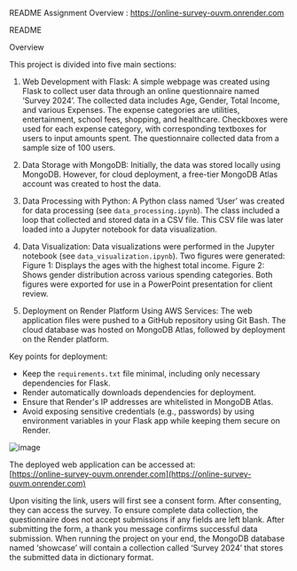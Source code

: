 ﻿README
Assignment Overview
: https://online-survey-ouvm.onrender.com

README

Overview

This project is divided into five main sections:

1. Web Development with Flask:
A simple webpage was created using Flask to collect user data through an online questionnaire named ‘Survey 2024’. The collected data includes Age, Gender, Total Income, and various Expenses. The expense categories are utilities, entertainment, school fees, shopping, and healthcare. Checkboxes were used for each expense category, with corresponding textboxes for users to input amounts spent. The questionnaire collected data from a sample size of 100 users.

2. Data Storage with MongoDB:
Initially, the data was stored locally using MongoDB. However, for cloud deployment, a free-tier MongoDB Atlas account was created to host the data.

3. Data Processing with Python:
A Python class named ‘User’ was created for data processing (see `data_processing.ipynb`). The class included a loop that collected and stored data in a CSV file. This CSV file was later loaded into a Jupyter notebook for data visualization.

 4. Data Visualization:
Data visualizations were performed in the Jupyter notebook (see `data_visualization.ipynb`). Two figures were generated:
Figure 1: Displays the ages with the highest total income.
Figure 2: Shows gender distribution across various spending categories.
Both figures were exported for use in a PowerPoint presentation for client review.

5. Deployment on Render Platform Using AWS Services:
The web application files were pushed to a GitHub repository using Git Bash. The cloud database was hosted on MongoDB Atlas, followed by deployment on the Render platform. 

Key points for deployment:
- Keep the `requirements.txt` file minimal, including only necessary dependencies for Flask.
- Render automatically downloads dependencies for deployment.
- Ensure that Render's IP addresses are whitelisted in MongoDB Atlas.
- Avoid exposing sensitive credentials (e.g., passwords) by using environment variables in your Flask app while keeping them secure on Render.

![image](https://github.com/user-attachments/assets/a054c7bf-508a-44b2-a896-bb0ebfcdd330)


The deployed web application can be accessed at:  
[https://online-survey-ouvm.onrender.com](https://online-survey-ouvm.onrender.com)

Upon visiting the link, users will first see a consent form. After consenting, they can access the survey. To ensure complete data collection, the questionnaire does not accept submissions if any fields are left blank. After submitting the form, a thank you message confirms successful data submission. When running the project on your end, the MongoDB database named ‘showcase’ will contain a collection called ‘Survey 2024’ that stores the submitted data in dictionary format.
